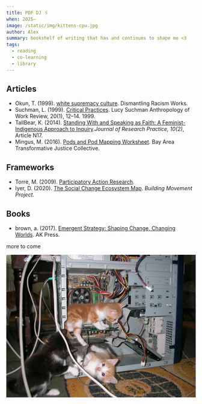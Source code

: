 ```yaml
---
title: PDF DJ 🖇
when: 2025–
image: /static/img/kittens-cpu.jpg
author: Alex
summary: bookshelf of writing that has and continues to shape me <3
tags:
  - reading
  - co-learning
  - library
---
```


## Articles

* Okun, T. (1999). [white supremacy culture](https://www.whitesupremacyculture.info/uploads/4/3/5/7/43579015/okun_-_white_sup_culture.pdf). Dismantling Racism Works. 
* Suchman, L. (1999). [Critical Practices](https://sci-hub.ru/10.1525/awr.1999.20.1.12). Lucy Suchman Anthropology of Work Review, 20(1), 12–14. 1999.
* TallBear, K. (2014). [Standing With and Speaking as Faith: A Feminist-Indigenous Approach to Inquiry](https://bafybeidl73utgsn3eimexo76nkydobmbvwwsde6letgy3cs3ir7qinxgfq.ipfs.w3s.link/TallBear_Standing%20with%20and%20speaking%20as%20faith.pdf)._Journal of Research Practice, 10(2)_, Article N17.
* Mingus, M. (2016). [Pods and Pod Mapping Worksheet](https://transformharm.org/ca_resource/pods-and-pod-mapping-worksheet/). Bay Area Transformative Justice Collective.

## Frameworks

* Torre, M. (2009). [Participatory Action Research](https://bafybeiazwbl2ir5hu5u5kytd2u5f7rzdnrsixrmlewu65fgna74q6gxvga.ipfs.w3s.link/Torre_Participatory%20Action%20Research.pdf).
* Iyer, D. (2020). [The Social Change Ecosystem Map](https://buildingmovement.org/wp-content/uploads/2022/04/Ecosystem-Guide-April-2022.pdf). _Building Movement Project._

## Books

* brown, a. (2017). [Emergent Strategy: Shaping Change, Changing Worlds](https://annas-archive.org/md5/6435628423f159180bc36c5645e7da52). AK Press.

more to come

![](/static/img/kittens-cpu.jpg)

